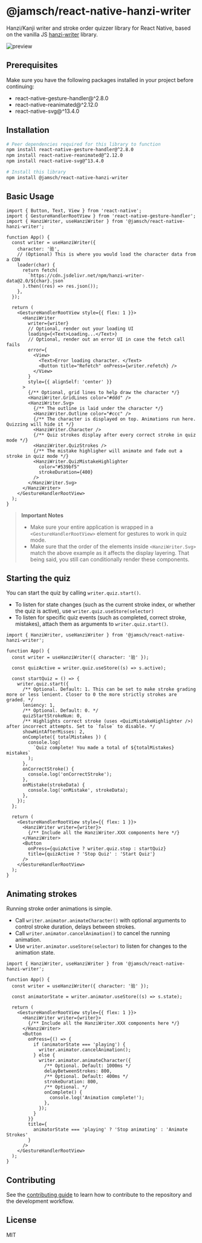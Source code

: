 # @jamsch/react-native-hanzi-writer

Hanzi/Kanji writer and stroke order quizzer library for React Native, based on the vanilla JS [hanzi-writer](https://github.com/chanind/hanzi-writer) library.

![preview](https://i.imgur.com/5OF22qQ.gif)

## Prerequisites

Make sure you have the following packages installed in your project before continuing:

- react-native-gesture-handler@^2.8.0
- react-native-reanimated@^2.12.0
- react-native-svg@^13.4.0

## Installation

```sh
# Peer dependencies required for this library to function
npm install react-native-gesture-handler@^2.8.0
npm install react-native-reanimated@^2.12.0
npm install react-native-svg@^13.4.0

# Install this library
npm install @jamsch/react-native-hanzi-writer
```

## Basic Usage

```tsx
import { Button, Text, View } from 'react-native';
import { GestureHandlerRootView } from 'react-native-gesture-handler';
import { HanziWriter, useHanziWriter } from '@jamsch/react-native-hanzi-writer';

function App() {
  const writer = useHanziWriter({
    character: '验',
    // (Optional) This is where you would load the character data from a CDN
    loader(char) {
      return fetch(
        `https://cdn.jsdelivr.net/npm/hanzi-writer-data@2.0/${char}.json`
      ).then((res) => res.json());
    },
  });

  return (
    <GestureHandlerRootView style={{ flex: 1 }}>
      <HanziWriter
        writer={writer}
        // Optional, render out your loading UI
        loading={<Text>Loading...</Text>}
        // Optional, render out an error UI in case the fetch call fails
        error={
          <View>
            <Text>Error loading character. </Text>
            <Button title="Refetch" onPress={writer.refetch} />
          </View>
        }
        style={{ alignSelf: 'center' }}
      >
        {/** Optional, grid lines to help draw the character */}
        <HanziWriter.GridLines color="#ddd" />
        <HanziWriter.Svg>
          {/** The outline is laid under the character */}
          <HanziWriter.Outline color="#ccc" />
          {/** The character is displayed on top. Animations run here. Quizzing will hide it */}
          <HanziWriter.Character />
          {/** Quiz strokes display after every correct stroke in quiz mode */}
          <HanziWriter.QuizStrokes />
          {/** The mistake highligher will animate and fade out a stroke in quiz mode */}
          <HanziWriter.QuizMistakeHighlighter
            color="#539bf5"
            strokeDuration={400}
          />
        </HanziWriter.Svg>
      </HanziWriter>
    </GestureHandlerRootView>
  );
}
```

> **Important Notes**
>
> - Make sure your entire application is wrapped in a `<GestureHandlerRootView>` element for gestures to work in quiz mode.
> - Make sure that the order of the elements inside `<HanziWriter.Svg>` match the above example as it affects the display layering. That being said, you still can conditionally render these components.

## Starting the quiz

You can start the quiz by calling `writer.quiz.start()`.

- To listen for state changes (such as the current stroke index, or whether the quiz is active), use `writer.quiz.useStore(selector)`
- To listen for specific quiz events (such as completed, correct stroke, mistakes), attach them as arguments to `writer.quiz.start()`.

```tsx
import { HanziWriter, useHanziWriter } from '@jamsch/react-native-hanzi-writer';

function App() {
  const writer = useHanziWriter({ character: '验' });

  const quizActive = writer.quiz.useStore((s) => s.active);

  const startQuiz = () => {
    writer.quiz.start({
      /** Optional. Default: 1. This can be set to make stroke grading more or less lenient. Closer to 0 the more strictly strokes are graded. */
      leniency: 1,
      /** Optional. Default: 0. */
      quizStartStrokeNum: 0,
      /** Highlights correct stroke (uses <QuizMistakeHighlighter />) after incorrect attempts. Set to `false` to disable. */
      showHintAfterMisses: 2,
      onComplete({ totalMistakes }) {
        console.log(
          `Quiz complete! You made a total of ${totalMistakes} mistakes`
        );
      },
      onCorrectStroke() {
        console.log('onCorrectStroke');
      },
      onMistake(strokeData) {
        console.log('onMistake', strokeData);
      },
    });
  };

  return (
    <GestureHandlerRootView style={{ flex: 1 }}>
      <HanziWriter writer={writer}>
        {/** Include all the HanziWriter.XXX components here */}
      </HanziWriter>
      <Button
        onPress={quizActive ? writer.quiz.stop : startQuiz}
        title={quizActive ? 'Stop Quiz' : 'Start Quiz'}
      />
    </GestureHandlerRootView>
  );
}
```

## Animating strokes

Running stroke order animations is simple.

- Call `writer.animator.animateCharacter()` with optional arguments to control stroke duration, delays between strokes.
- Call `writer.animator.cancelAnimation()` to cancel the running animation.
- Use `writer.animator.useStore(selector)` to listen for changes to the animation state.

```tsx
import { HanziWriter, useHanziWriter } from '@jamsch/react-native-hanzi-writer';

function App() {
  const writer = useHanziWriter({ character: '验' });

  const animatorState = writer.animator.useStore((s) => s.state);

  return (
    <GestureHandlerRootView style={{ flex: 1 }}>
      <HanziWriter writer={writer}>
        {/** Include all the HanziWriter.XXX components here */}
      </HanziWriter>
      <Button
        onPress={() => {
          if (animatorState === 'playing') {
            writer.animator.cancelAnimation();
          } else {
            writer.animator.animateCharacter({
              /** Optional. Default: 1000ms */
              delayBetweenStrokes: 800,
              /** Optional. Default: 400ms */
              strokeDuration: 800,
              /** Optional. */
              onComplete() {
                console.log('Animation complete!');
              },
            });
          }
        }}
        title={
          animatorState === 'playing' ? 'Stop animating' : 'Animate Strokes'
        }
      />
    </GestureHandlerRootView>
  );
}
```

## Contributing

See the [contributing guide](CONTRIBUTING.md) to learn how to contribute to the repository and the development workflow.

## License

MIT
